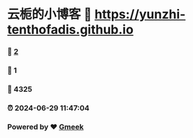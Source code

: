 # 云栀的小博客 :link: https://yunzhi-tenthofadis.github.io 
### :page_facing_up: [2](https://yunzhi-tenthofadis.github.io/tag.html) 
### :speech_balloon: 1 
### :hibiscus: 4325 
### :alarm_clock: 2024-06-29 11:47:04 
### Powered by :heart: [Gmeek](https://github.com/Meekdai/Gmeek)
